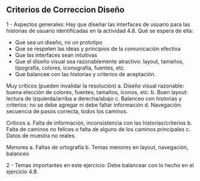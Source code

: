 ## Criterios de Correccion Diseño

1 - Aspectos generales:
Hay que diseñar las interfaces de usuario para las historias de usuario identificadas en la actividad 4.8. Qué se espera de ella:
- Que sea un diseño, no un prototipo
- Que se respeten las ideas y principios de la comunicación efectiva
- Que las interfaces sean intuitivas
- Que el diseño visual sea razonablemente atractivo: layout, tamaños, tipografía, colores, iconografía, fuentes, etc.
- Que balancee con las historias y criterios de aceptación.

Muy críticos (pueden invalidar la resolución)
a. Diseño visual razonable: buena elección de colores, fuentes, tamaños, íconos, etc.
b. Buen layout: lectura de izquierda/arriba a derecha/abajo
c. Balanceo con historias y criterios: no se debe agregar ni debe faltar información
d. Navegación: secuencia de pasos correcta, todos los caminos.

Críticos
a. Falta de información, inconsistencia con las historias/criterios
b. Falta de caminos no felices o falta de alguno de los caminos principales
c. Datos de muestra no reales.

Menores
a. Faltas de ortografía
b. Temas menores en layout, navegación, balanceo

2 - Temas importantes en este ejercicio:
Debe balancear con lo hecho en el ejercicio 4.8.
